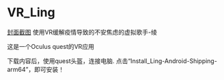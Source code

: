 # VR_Ling
[封面截图](Screenshots/VR_Ling.jpg)
使用VR缓解疫情导致的不安焦虑的虚拟歌手-绫

这是一个Oculus quest的VR应用 

下载内容后，使用quest头盔，连接电脑.
点击“Install_Ling-Android-Shipping-arm64”，即可安装！
